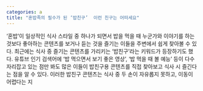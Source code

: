 ```yaml
---
categories: a
title: "혼밥족의 필수가 된 ‘밥친구’  이런 친구는 어떠세요"
---
```

‘혼밥’이 일상적인 식사 스타일 중 하나가 되면서 밥을 먹을 때 누군가와 이야기를 하는 것보다 좋아하는 콘텐츠를 보거나 듣는 것을 즐기는 이들을 주변에서 쉽게 찾아볼 수 있다. 최근에는 식사 중 즐기는 콘텐츠를 가리키는 ‘밥친구’라는 키워드가 등장하기도 했다. 유튜브 인기 검색어에 ‘밥 먹으면서 보기 좋은 영상’, ‘밥 먹을 때 볼 예능’ 등이 다수 자리잡고 있는 점만 봐도 많은 이들이 밥친구용 콘텐츠를 직접 찾아보고 식사 시 즐긴다는 점을 알 수 있다. 이러한 밥친구 콘텐츠는 식사 중 두 손이 자유롭지 못하고, 이동이 어렵다는 지